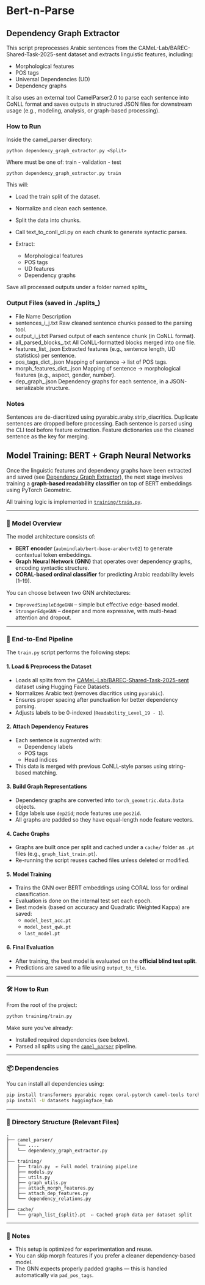 # Bert-n-Parse

## Dependency Graph Extractor
This script preprocesses Arabic sentences from the CAMeL-Lab/BAREC-Shared-Task-2025-sent dataset and extracts linguistic features, including:
- Morphological features
- POS tags
- Universal Dependencies (UD)
- Dependency graphs

It also uses an external tool CamelParser2.0 to parse each sentence into CoNLL format and saves outputs in structured JSON files for downstream usage (e.g., modeling, analysis, or graph-based processing).


### How to Run
Inside the camel_parser directory: 

```
python dependency_graph_extractor.py <Split>
```
Where <Split> must be one of: train - validation - test

```
python dependency_graph_extractor.py train
```

This will:
- Load the train split of the dataset.
- Normalize and clean each sentence.
- Split the data into chunks.
- Call text_to_conll_cli.py on each chunk to generate syntactic parses.
- Extract:

    - Morphological features
    - POS tags
    - UD features
    - Dependency graphs

Save all processed outputs under a folder named splits_<Split>

### Output Files (saved in ./splits_<Split>)
- File Name	Description
- sentences_i_j.txt	Raw cleaned sentence chunks passed to the parsing tool.
- output_i_j.txt	Parsed output of each sentence chunk (in CoNLL format).
- all_parsed_blocks_<Split>.txt	All CoNLL-formatted blocks merged into one file.
- features_list_<Split>.json	Extracted features (e.g., sentence length, UD statistics) per sentence.
- pos_tags_dict_<Split>.json	Mapping of sentence → list of POS tags.
- morph_features_dict_<Split>.json	Mapping of sentence → morphological features (e.g., aspect, gender, number).
- dep_graph_<Split>.json	Dependency graphs for each sentence, in a JSON-serializable structure.

### Notes
Sentences are de-diacritized using pyarabic.araby.strip_diacritics.
Duplicate sentences are dropped before processing.
Each sentence is parsed using the CLI tool before feature extraction.
Feature dictionaries use the cleaned sentence as the key for merging.

## Model Training: BERT + Graph Neural Networks

Once the linguistic features and dependency graphs have been extracted and saved (see [Dependency Graph Extractor](#dependency-graph-extractor)), the next stage involves training a **graph-based readability classifier** on top of BERT embeddings using PyTorch Geometric.

All training logic is implemented in [`training/train.py`](./training/train.py).

---

### 🧠 Model Overview

The model architecture consists of:
- **BERT encoder** (`aubmindlab/bert-base-arabertv02`) to generate contextual token embeddings.
- **Graph Neural Network (GNN)** that operates over dependency graphs, encoding syntactic structure.
- **CORAL-based ordinal classifier** for predicting Arabic readability levels (1–19).

You can choose between two GNN architectures:
- `ImprovedSimpleEdgeGNN` – simple but effective edge-based model.
- `StrongerEdgeGNN` – deeper and more expressive, with multi-head attention and dropout.

---

### 🔄 End-to-End Pipeline

The `train.py` script performs the following steps:

#### 1. **Load & Preprocess the Dataset**
- Loads all splits from the [CAMeL-Lab/BAREC-Shared-Task-2025-sent](https://huggingface.co/datasets/CAMeL-Lab/BAREC-Shared-Task-2025-sent) dataset using Hugging Face Datasets.
- Normalizes Arabic text (removes diacritics using `pyarabic`).
- Ensures proper spacing after punctuation for better dependency parsing.
- Adjusts labels to be 0-indexed (`Readability_Level_19 - 1`).

#### 2. **Attach Dependency Features**
- Each sentence is augmented with:
  - Dependency labels
  - POS tags
  - Head indices
- This data is merged with previous CoNLL-style parses using string-based matching.

#### 3. **Build Graph Representations**
- Dependency graphs are converted into `torch_geometric.data.Data` objects.
- Edge labels use `dep2id`; node features use `pos2id`.
- All graphs are padded so they have equal-length node feature vectors.

#### 4. **Cache Graphs**
- Graphs are built once per split and cached under a `cache/` folder as `.pt` files (e.g., `graph_list_train.pt`).
- Re-running the script reuses cached files unless deleted or modified.

#### 5. **Model Training**
- Trains the GNN over BERT embeddings using CORAL loss for ordinal classification.
- Evaluation is done on the internal test set each epoch.
- Best models (based on accuracy and Quadratic Weighted Kappa) are saved:
  - `model_best_acc.pt`
  - `model_best_qwk.pt`
  - `last_model.pt`

#### 6. **Final Evaluation**
- After training, the best model is evaluated on the **official blind test split**.
- Predictions are saved to a file using `output_to_file`.

---

### 🛠️ How to Run

From the root of the project:

```bash
python training/train.py
```

Make sure you've already:
- Installed required dependencies (see below).
- Parsed all splits using the [`camel_parser`](./camel_parser) pipeline.

---

### 📦 Dependencies

You can install all dependencies using:

```bash
pip install transformers pyarabic regex coral-pytorch camel-tools torch_geometric
pip install -U datasets huggingface_hub
```

---

### 📁 Directory Structure (Relevant Files)

```
.
├── camel_parser/
│   └── .... 
│   └── dependency_graph_extractor.py
│
├── training/
│   ├── train.py  ← Full model training pipeline
│   ├── models.py
│   ├── utils.py
│   ├── graph_utils.py
│   ├── attach_morph_features.py
│   ├── attach_dep_features.py
│   └── dependency_relations.py
│
├── cache/
│   └── graph_list_{split}.pt  ← Cached graph data per dataset split
```

---

### 📝 Notes

- This setup is optimized for experimentation and reuse.
- You can skip morph features if you prefer a cleaner dependency-based model.
- The GNN expects properly padded graphs — this is handled automatically via `pad_pos_tags`.
